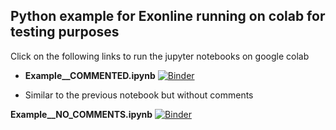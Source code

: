 ## Python example for **Exonline** running on colab for testing purposes

Click on the following links to run the jupyter notebooks on google colab 

* **Example__COMMENTED.ipynb** [![Binder](https://colab.research.google.com/assets/colab-badge.svg)](https://colab.research.google.com/github/joaochenriques/OpenEDX/blob/main/Example_running_in_colab/Example__COMMENTED.ipynb)

* Similar to the previous notebook but without comments 

**Example__NO_COMMENTS.ipynb** [![Binder](https://colab.research.google.com/assets/colab-badge.svg)](https://colab.research.google.com/github/joaochenriques/OpenEDX/blob/main/Example_running_in_colab/Example__NO_COMMENTS.ipynb)

